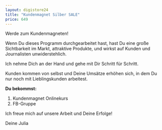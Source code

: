 ```yaml
---
layout: digistore24
title: "Kundenmagnet Silber SALE"
price: 649
---
```

<p>Werde zum Kundenmagneten!</p>
<p>Wenn Du dieses Programm durchgearbeitet hast, hast Du eine gro&#xDF;e Sichtbarkeit im Markt, attraktive Produkte, und wirkst auf Kunden und Journalisten unwiderstehlich.</p>
<p>Ich nehme Dich an der Hand und gehe mit Dir Schritt f&#xFC;r Schritt.</p>
<p>Kunden kommen von selbst und&#xA0;Deine Ums&#xE4;tze erh&#xF6;hen sich, in dem Du nur noch mit Lieblingskunden arbeitest.</p>
<p><strong>Du bekommst:</strong></p>
<ol><li>Kundenmagnet Onlinekurs</li>
<li>FB-Gruppe</li>
</ol><p>Ich freue mich auf unsere Arbeit und Deine Erfolge!</p>
<p>Deine Julia</p>